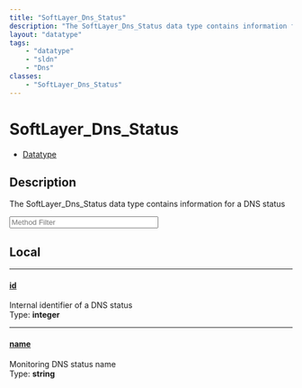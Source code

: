 ```yaml
---
title: "SoftLayer_Dns_Status"
description: "The SoftLayer_Dns_Status data type contains information for a DNS status"
layout: "datatype"
tags:
    - "datatype"
    - "sldn"
    - "Dns"
classes:
    - "SoftLayer_Dns_Status"
---
```


# SoftLayer_Dns_Status
<div id='service-datatype'>
    <ul id='sldn-reference-tabs'>
        <li id='datatype'> <a href='/reference/datatypes/SoftLayer_Dns_Status' >Datatype</a></li>
    </ul>
</div>

## Description 
The SoftLayer_Dns_Status data type contains information for a DNS status 





<!-- Service Filer BEGIN -->
<div class="view-filters">
        <div class="clearfix">
            <div class="search-input-box">
                <input placeholder="Method Filter" onkeyup="titleSearch(inputId='prop-input', divId='properties', elementClass='prop-row')" 
                    type="text" id="prop-input" value="" size="30" maxlength="128" class="form-text">
            </div>
        </div>
</div>
<!-- Service Filer END -->

<div id="properties" class="content">
<div id="localProperties" class="prop-content" >

## Local
-----
[id]: #id
#### [id]
Internal identifier of a DNS status  
<span class="type-label">Type: </span>**integer**

-----
[name]: #name
#### [name]
Monitoring DNS status name  
<span class="type-label">Type: </span>**string**

</div>
<!-- LOCAL PROPERTY END -->

</div>


